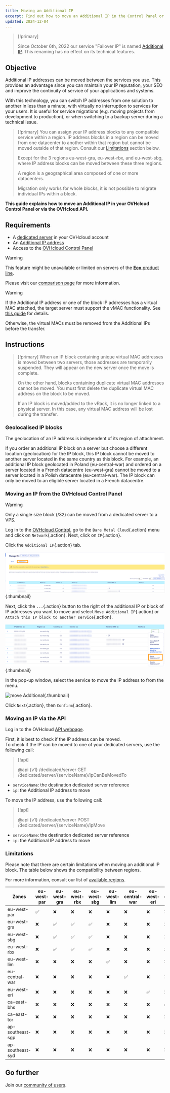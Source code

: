 ```yaml
---
title: Moving an Additional IP
excerpt: Find out how to move an Additional IP in the Control Panel or via the OVHcloud API
updated: 2024-12-04
---
```


> [!primary]
>
> Since October 6th, 2022 our service "Failover IP" is named [Additional IP](/links/network/additional-ip). This renaming has no effect on its technical features.
>

## Objective

Additional IP addresses can be moved between the services you use. This provides an advantage since you can maintain your IP reputation, your SEO and improve the continuity of service of your applications and systems.

With this technology, you can switch IP addresses from one solution to another in less than a minute, with virtually no interruption to services for your users. It is useful for service migrations (e.g. moving projects from development to production), or when switching to a backup server during a technical issue.

> [!primary]
> You can assign your IP address blocks to any compatible service within a region. IP address blocks in a region can be moved from one datacenter to another within that region but cannot be moved outside of that region. Consult our [Limitations](#limitations) section below.
>
> Except for the 3 regions eu-west-gra, eu-west-rbx, and eu-west-sbg, where IP address blocks can be moved between these three regions.
>
> A region is a geographical area composed of one or more datacenters.
>
> Migration only works for whole blocks, it is not possible to migrate individual IPs within a block.

**This guide explains how to move an Additional IP in your OVHcloud Control Panel or via the OVHcloud API.**

## Requirements

- A [dedicated server](/links/bare-metal/bare-metal) in your OVHcloud account
- An [Additional IP address](/links/network/additional-ip)
- Access to the [OVHcloud Control Panel](/links/manager)

> [!warning]
> This feature might be unavailable or limited on servers of the [**Eco** product line](https://eco.ovhcloud.com/en-au/about/).
>
> Please visit our [comparison page](https://eco.ovhcloud.com/en-au/compare/) for more information.

> [!warning]
> If the Additional IP address or one of the block IP addresses has a virtual MAC attached, the target server must support the vMAC functionality.
> See [this guide](/pages/bare_metal_cloud/dedicated_servers/network_support_virtual_mac) for details.
>
> Otherwise, the virtual MACs must be removed from the Additional IPs before the transfer.

## Instructions

> [!primary]
> When an IP block containing unique virtual MAC addresses is moved between two servers, those addresses are temporarily suspended. They will appear on the new server once the move is complete.
>
> On the other hand, blocks containing duplicate virtual MAC addresses cannot be moved. You must first delete the duplicate virtual MAC address on the block to be moved.
>
> If an IP block is moved/added to the vRack, it is no longer linked to a physical server. In this case, any virtual MAC address will be lost during the transfer.
>

### Geolocalised IP blocks

The geolocation of an IP address is independent of its region of attachment.

If you order an additional IP block on a server but choose a different location (geolocation) for the IP block, this IP block cannot be moved to another server located in the same country as this block. For example, an additional IP block geolocated in Poland (eu-central-war) and ordered on a server located in a French datacentre (eu-west-gra) cannot be moved to a server located in a Polish datacentre (eu-central-war). The IP block can only be moved to an eligible server located in a French datacentre.

### Moving an IP from the OVHcloud Control Panel

> [!warning]
> Only a single size block (/32) can be moved from a dedicated server to a VPS.
>

Log in to the [OVHcloud Control](/links/manager), go to the `Bare Metal Cloud`{.action} menu and click on `Network`{.action}. Next, click on `IP`{.action}.

Click the `Additional IP`{.action} tab.

![manage IPs](images/manageIPs2024.png){.thumbnail}

Next, click the `...`{.action} button to the right of the additional IP or block of IP addresses you want to move and select `Move Additional IP`{.action} or `Attach this IP block to another service`{.action}.

![move Additional](images/move_ip.png){.thumbnail}

In the pop-up window, select the service to move the IP address to from the menu.

![move Additional](images/moveadditionalIP2.png){.thumbnail}

Click `Next`{.action}, then `Confirm`{.action}.

### Moving an IP via the API

Log in to the OVHcloud [API webpage](https://ca.api.ovh.com/).

First, it is best to check if the IP address can be moved.
<br>To check if the IP can be moved to one of your dedicated servers, use the following call:

> [!api]
>
> @api {v1} /dedicated/server GET /dedicated/server/{serviceName}/ipCanBeMovedTo
>

- `serviceName`: the destination dedicated server reference
- `ip`: the Additional IP address to move

To move the IP address, use the following call:

> [!api]
>
> @api {v1} /dedicated/server POST /dedicated/server/{serviceName}/ipMove
>

- `serviceName`: the destination dedicated server reference
- `ip`: the Additional IP address to move

### Limitations <a name="limitations"></a>

Please note that there are certain limitations when moving an additional IP block. The table below shows the compatibility between regions.

For more information, consult our list of [available regions](/links/network/additional-ip).

| Zones  | eu-west-par | eu-west-gra | eu-west-rbx | eu-west-sbg | eu-west-lim | eu-central-war | eu-west-eri | ca-east-bhs | ca-east-tor | ap-southeast-sgp | ap-southeast-syd |
|----------------|-------------|-------------|-------------|-------------|-------------|----------------|-------------|-------------|-------------|-------------|-------------|
| eu-west-par    |      ✅        |      ❌       |     ❌        |     ❌        |      ❌       |      ❌          |       ❌       |       ❌      |     ❌      | ❌      |     ❌      |
| eu-west-gra    |       ❌      |       ✅       |      ✅       |      ✅      |       ❌       |       ❌         |       ❌        |     ❌        |    ❌        | ❌      |     ❌      |
| eu-west-sbg    |       ❌        |      ✅       |      ✅       |      ✅       |      ❌       |      ❌           |      ❌       |      ❌        |    ❌        | ❌      |     ❌      |
| eu-west-rbx |       ❌        |      ✅       |      ✅       |      ✅       |      ❌       |      ❌           |      ❌       |      ❌        |    ❌        | ❌      |     ❌      |
| eu-west-lim    |        ❌       |      ❌       |      ❌       |     ❌        |     ✅       |      ❌         |      ❌        |     ❌        |     ❌       | ❌      |     ❌      |
| eu-central-war |      ❌       |      ❌       |     ❌       |      ❌       |      ❌        |       ✅         |       ❌       |       ❌       |       ❌        | ❌      |     ❌      |
| eu-west-eri    |         ❌      |       ❌      |        ❌     |       ❌     |      ❌       |       ❌         |     ✅        |      ❌         |      ❌       | ❌      |     ❌      |
| ca-east-bhs    |     ❌        |      ❌       |    ❌         |        ❌    |        ❌       |      ❌          |       ❌      |     ✅        |      ❌       | ❌      |     ❌      |
| ca-east-tor    |    ❌         |      ❌       |     ❌        |        ❌       |      ❌       |       ❌         |      ❌       |      ❌       |       ✅     | ❌      |     ❌      |
| ap-southeast-sgp|    ❌         |      ❌       |     ❌        |        ❌       |      ❌       |       ❌         |      ❌       |      ❌       |       ❌       | ✅       |     ❌      |
| ap-southeast-syd|    ❌         |      ❌       |     ❌        |        ❌       |      ❌       |       ❌         |      ❌       |      ❌       |       ❌       | ❌      |     ✅       |


## Go further

Join our [community of users](/links/community).